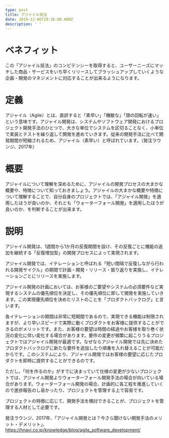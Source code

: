 ```yaml
---
type: post
title: アジャイル技法
date: 2019-12-06T19:36:00.000Z
description: ' '
---
```

# ベネフィット

この「アジャイル技法」のコンピテンシーを取得すると、ユーザーニーズにマッチした商品・サービスをいち早くリリースしてブラッシュアップしていくような企画・開発のマネジメントに対応することが出来るようになります。

# 定義

アジャイル（Agile）とは、直訳すると「素早い」「機敏な」「頭の回転が速い」という意味です。アジャイル開発は、システムやソフトウェア開発におけるプロジェクト開発手法のひとつで、大きな単位でシステムを区切ることなく、小単位で実装とテストを繰り返して開発を進めていきます。従来の開発手法に比べて開発期間が短縮されるため、アジャイル（素早い）と呼ばれています。（発注ラウンジ、2017年）

# 概要

アジャイルについて理解を深めるために、アジャイルの開発プロセスの大まかな概要や、特徴について知っておきましょう。アジャイルの大まかな概要や特徴について理解することで、自分自身のプロジェクトでは、「アジャイル開発」を適用したほうが良いのか、それとも「ウォーターフォール開発」を適用したほうが良いのか、を判断することが出来ます。

# 説明

アジャイル開発は、1週間から1か月の反復期間を設け、その反復ごとに機能の追加を継続する「反復増加型」の開発プロセスによって実現されます。

アジャイル開発では、イテレーションと呼ばれる「短い間隔で反復しながら行われる開発サイクル」の期間で計画・開発・リリース・振り返りを実施し、イテレーションごとにリリースを実施します。

アジャイル開発の計画においては、お客様のご要望やシステムの必須要件など実現するシステムの優先順位を決定し、その優先順位に即して開発を実施していきます。この実現優先順位を決めたリストのことを「プロダクトバックログ」と言います。

各イテレーションの期間は非常に短期間であるので、実現できる機能は制限されますが、より早いスピードで実際に動くプロダクトをお客様に提供することができるのがメリットです。また、お客様の要望は時間の経過やお客様を取り巻く状況の変化に伴い変化する場合があります。要件の変更が頻繁に起こりうるプロジェクトではアジャイル開発が最適です。なぜならアジャイル開発では先に決めたプロダクトバックログに新たな要件を追加したり順番を入れ替えることが可能だからです。このシステムにより、アジャイル開発ではお客様の要望に応じたプロダクトを即時に提供することができるのです。

ただし、「何を作るのか」がすでに決まっていて仕様の変更が少ないプロジェクトでは、アジャイル開発よりウォーターフォール開発手法の場合が向いている場合があります。ウォーターフォール開発の場合、計画的に各工程を推進していくので進捗報告のし易かったり、プロジェクトを管理する上で容易です。

プロジェクトの特徴に応じて、開発手法を検討できることが、プロジェクトを管理する人材として必要です。



発注ラウンジ、2017年、「アジャイル開発とは？今さら聞けない開発手法のメリット・デメリット」、https://hnavi.co.jp/knowledge/blog/agile_software_development/
